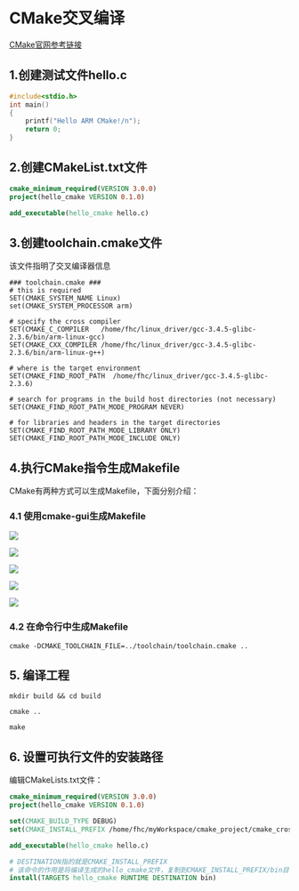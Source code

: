 # CMake交叉编译

[CMake官网参考链接](https://cmake.org/cmake/help/v3.6/manual/cmake-toolchains.7.html#cross-compiling-for-linux)

## 1.创建测试文件hello.c

```c
#include<stdio.h>
int main()
{
	printf("Hello ARM CMake!/n");
	return 0;
}

```

## 2.创建CMakeList.txt文件

```cmake
cmake_minimum_required(VERSION 3.0.0)
project(hello_cmake VERSION 0.1.0)

add_executable(hello_cmake hello.c)
```

## 3.创建toolchain.cmake文件

该文件指明了交叉编译器信息

```
### toolchain.cmake ###
# this is required
SET(CMAKE_SYSTEM_NAME Linux)
set(CMAKE_SYSTEM_PROCESSOR arm)

# specify the cross compiler
SET(CMAKE_C_COMPILER   /home/fhc/linux_driver/gcc-3.4.5-glibc-2.3.6/bin/arm-linux-gcc)
SET(CMAKE_CXX_COMPILER /home/fhc/linux_driver/gcc-3.4.5-glibc-2.3.6/bin/arm-linux-g++)

# where is the target environment
SET(CMAKE_FIND_ROOT_PATH  /home/fhc/linux_driver/gcc-3.4.5-glibc-2.3.6)

# search for programs in the build host directories (not necessary)
SET(CMAKE_FIND_ROOT_PATH_MODE_PROGRAM NEVER)

# for libraries and headers in the target directories
SET(CMAKE_FIND_ROOT_PATH_MODE_LIBRARY ONLY)
SET(CMAKE_FIND_ROOT_PATH_MODE_INCLUDE ONLY)
```

## 4.执行CMake指令生成Makefile

CMake有两种方式可以生成Makefile，下面分别介绍：

### 4.1 使用cmake-gui生成Makefile

![](../../../assets/images/cmake/cross_compile_cmake_gui_00.png)

![](../../../assets/images/cmake/cross_compile_cmake_gui_01.png)

![](../../../assets/images/cmake/cross_compile_cmake_gui_02.png)

![](../../../assets/images/cmake/cross_compile_cmake_gui_03.png)

![](../../../assets/images/cmake/cross_compile_cmake_gui_04.png)


### 4.2 在命令行中生成Makefile

```
cmake -DCMAKE_TOOLCHAIN_FILE=../toolchain/toolchain.cmake ..
```

## 5. 编译工程

```
mkdir build && cd build

cmake ..

make
```

## 6. 设置可执行文件的安装路径

编辑CMakeLists.txt文件：

```cmake
cmake_minimum_required(VERSION 3.0.0)
project(hello_cmake VERSION 0.1.0)

set(CMAKE_BUILD_TYPE DEBUG)
set(CMAKE_INSTALL_PREFIX /home/fhc/myWorkspace/cmake_project/cmake_cross_complie_base/build)

add_executable(hello_cmake hello.c)

# DESTINATION指的就是CMAKE_INSTALL_PREFIX
# 该命令的作用是将编译生成的hello_cmake文件，复制到CMAKE_INSTALL_PREFIX/bin目录下
install(TARGETS hello_cmake RUNTIME DESTINATION bin)
```